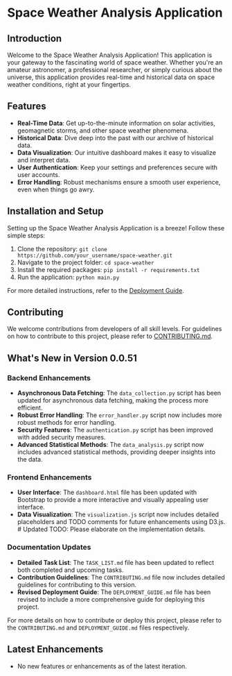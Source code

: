 
# Space Weather Analysis Application


## Introduction

Welcome to the Space Weather Analysis Application! This application is your gateway to the fascinating world of space weather. Whether you're an amateur astronomer, a professional researcher, or simply curious about the universe, this application provides real-time and historical data on space weather conditions, right at your fingertips.


## Features

- **Real-Time Data**: Get up-to-the-minute information on solar activities, geomagnetic storms, and other space weather phenomena.
- **Historical Data**: Dive deep into the past with our archive of historical data.
- **Data Visualization**: Our intuitive dashboard makes it easy to visualize and interpret data.
- **User Authentication**: Keep your settings and preferences secure with user accounts.
- **Error Handling**: Robust mechanisms ensure a smooth user experience, even when things go awry.


## Installation and Setup

Setting up the Space Weather Analysis Application is a breeze! Follow these simple steps:

1. Clone the repository: `git clone https://github.com/your_username/space-weather.git`
2. Navigate to the project folder: `cd space-weather`
3. Install the required packages: `pip install -r requirements.txt`
4. Run the application: `python main.py`

For more detailed instructions, refer to the [Deployment Guide](DeploymentGuide.md).


## Contributing

We welcome contributions from developers of all skill levels. For guidelines on how to contribute to this project, please refer to [CONTRIBUTING.md](CONTRIBUTING.md).



## What's New in Version 0.0.51

### Backend Enhancements

- **Asynchronous Data Fetching**: The `data_collection.py` script has been updated for asynchronous data fetching, making the process more efficient.
- **Robust Error Handling**: The `error_handler.py` script now includes more robust methods for error handling.
- **Security Features**: The `authentication.py` script has been improved with added security measures.
- **Advanced Statistical Methods**: The `data_analysis.py` script now includes advanced statistical methods, providing deeper insights into the data.

### Frontend Enhancements

- **User Interface**: The `dashboard.html` file has been updated with Bootstrap to provide a more interactive and visually appealing user interface.
- **Data Visualization**: The `visualization.js` script now includes detailed placeholders and TODO comments for future enhancements using D3.js.  # Updated TODO: Please elaborate on the implementation details.

### Documentation Updates

- **Detailed Task List**: The `TASK_LIST.md` file has been updated to reflect both completed and upcoming tasks.
- **Contribution Guidelines**: The `CONTRIBUTING.md` file now includes detailed guidelines for contributing to this version.
- **Revised Deployment Guide**: The `DEPLOYMENT_GUIDE.md` file has been revised to include a more comprehensive guide for deploying this project.

For more details on how to contribute or deploy this project, please refer to the `CONTRIBUTING.md` and `DEPLOYMENT_GUIDE.md` files respectively.

## Latest Enhancements
- No new features or enhancements as of the latest iteration.